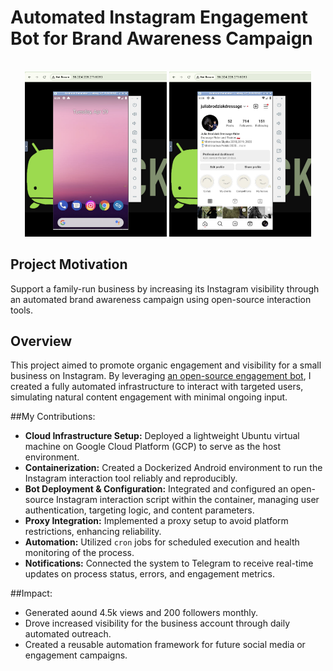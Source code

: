 # Automated Instagram Engagement Bot for Brand Awareness Campaign
<br>

<div align="center">
  <img src="/images/emu1.png?raw=true" width="45%" />
  <img src="/images/emu2.png?raw=true" width="45%" />
</div>

## Project Motivation

Support a family-run business by increasing its Instagram visibility through an automated brand awareness campaign using open-source interaction tools.

## Overview

This project aimed to promote organic engagement and visibility for a small business on Instagram. By leveraging [an open-source engagement bot](https://github.com/GramAddict), I created a fully automated infrastructure to interact with targeted users, simulating natural content engagement with minimal ongoing input.

##My Contributions:
<ul>
  <li><strong>Cloud Infrastructure Setup:</strong> Deployed a lightweight Ubuntu virtual machine on Google Cloud Platform (GCP) to serve as the host environment.</li>
  <li><strong>Containerization:</strong> Created a Dockerized Android environment to run the Instagram interaction tool reliably and reproducibly.</li>
  <li><strong>Bot Deployment & Configuration:</strong> Integrated and configured an open-source Instagram interaction script within the container, managing user authentication, targeting logic, and content parameters.</li>
  <li><strong>Proxy Integration:</strong> Implemented a proxy setup to avoid platform restrictions, enhancing reliability.</li>
  <li><strong>Automation:</strong> Utilized <code>cron</code> jobs for scheduled execution and health monitoring of the process.</li>
  <li><strong>Notifications:</strong> Connected the system to Telegram to receive real-time updates on process status, errors, and engagement metrics.</li>
</ul>

##Impact:
<ul>
  <li>Generated aound 4.5k views and 200 followers monthly.</li>
  <li>Drove increased visibility for the business account through daily automated outreach.</li>
  <li>Created a reusable automation framework for future social media or engagement campaigns.</li>
</ul>
